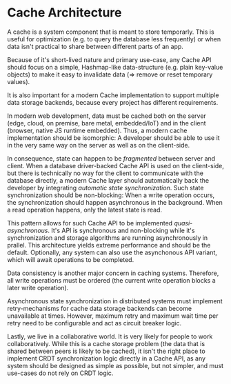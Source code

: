 # Cache Architecture

A cache is a system component that is meant to store temporarly.
This is useful for optimization (e.g. to query the database less frequently)
or when data isn't practical to share between different parts of an app.

Because of it's short-lived nature and primary use-case, any Cache API should
focus on a simple, Hashmap-like data-structure (e.g. plain key-value objects)
to make it easy to invalidate data (=> remove or reset temporary values).

It is also important for a modern Cache implementation to support multiple
data storage backends, because every project has different requirements. 

In modern web development, data must be cached both on the server 
(edge, cloud, on premise, bare metal, embedded/IoT) and in the client 
(browser, native JS runtime embedded). Thus, a modern cache implementation
should be isomorphic: A developer should be able to use it in the very same
way on the server as well as on the client-side.

In consequence, state can happen to be _fragmented_ between server and client.
When a database driver-backed Cache API is used on the client-side, but there
is technically no way for the client to communicate with the database directly,
a modern Cache layer should automatically back the developer by integrating
_automatic state synchronization_. Such state synchronization should be non-blocking:
When a write operation occurs, the synchronization should happen asynchronous in
the background. When a read operation happens, only the latest state is read.

This pattern allows for such Cache API to be implemented _quasi-asynchronous_.
It's API is synchronous and non-blocking while it's synchronization and storage
algorithms are running asynchronously in prallel. This architecture yields 
extreme performance and should be the default. Optionally, any system can
also use the asynchonous API variant, which will await operations to be completed.

Data consistency is another major concern in caching systems. Therefore, all write operations
must be ordered (the current write operation blocks a later write operation).

Asynchronous state synchronization in distributed systems must implement 
retry-mechanisms for cache data storage backends can become unavailable at times. 
However, maximum retry and maximum wait time per retry need to be configurable
and act as circuit breaker logic.

Lastly, we live in a collaborative world. It is very likely for people to work
collaboratively. While this is a cache storage problem (the data that is shared 
between peers is likely to be cached), it isn't the right place to implement
CRDT synchronization logic directly in a Cache API, as any system should be designed
as simple as possible, but not simpler, and must use-cases do not rely on CRDT logic.